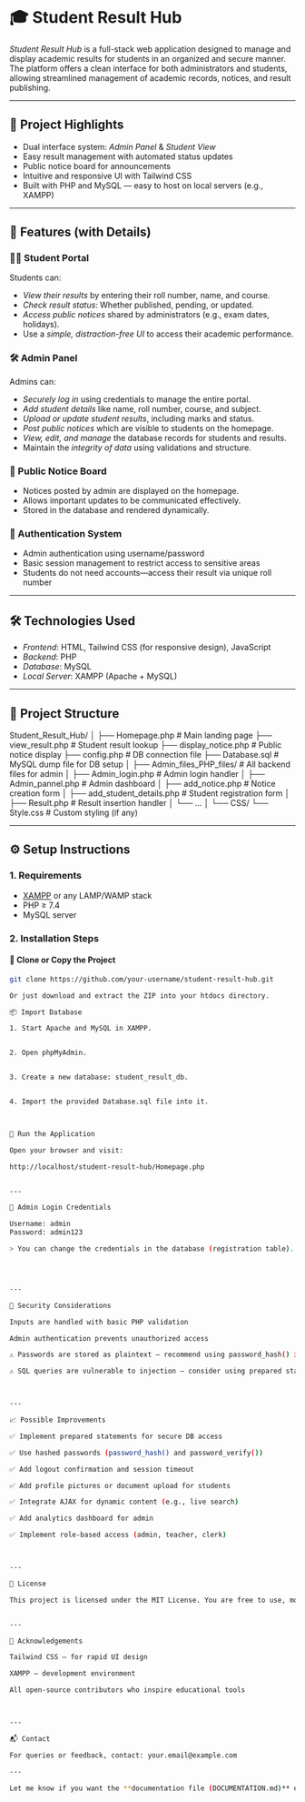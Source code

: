 # 🎓 Student Result Hub

*Student Result Hub* is a full-stack web application designed to manage and display academic results for students in an organized and secure manner. The platform offers a clean interface for both administrators and students, allowing streamlined management of academic records, notices, and result publishing.

---

## 🌟 Project Highlights

- Dual interface system: *Admin Panel* & *Student View*
- Easy result management with automated status updates
- Public notice board for announcements
- Intuitive and responsive UI with Tailwind CSS
- Built with PHP and MySQL — easy to host on local servers (e.g., XAMPP)

---

## 🚀 Features (with Details)

### 🧑‍🎓 Student Portal

Students can:
- *View their results* by entering their roll number, name, and course.
- *Check result status*: Whether published, pending, or updated.
- *Access public notices* shared by administrators (e.g., exam dates, holidays).
- Use a *simple, distraction-free UI* to access their academic performance.

### 🛠 Admin Panel

Admins can:
- *Securely log in* using credentials to manage the entire portal.
- *Add student details* like name, roll number, course, and subject.
- *Upload or update student results*, including marks and status.
- *Post public notices* which are visible to students on the homepage.
- *View, edit, and manage* the database records for students and results.
- Maintain the *integrity of data* using validations and structure.

### 📢 Public Notice Board

- Notices posted by admin are displayed on the homepage.
- Allows important updates to be communicated effectively.
- Stored in the database and rendered dynamically.

### 🔐 Authentication System

- Admin authentication using username/password
- Basic session management to restrict access to sensitive areas
- Students do not need accounts—access their result via unique roll number

---

## 🛠 Technologies Used

- *Frontend*: HTML, Tailwind CSS (for responsive design), JavaScript
- *Backend*: PHP
- *Database*: MySQL
- *Local Server*: XAMPP (Apache + MySQL)

---

## 📂 Project Structure

Student_Result_Hub/ │ ├── Homepage.php                  # Main landing page ├── view_result.php              # Student result lookup ├── display_notice.php           # Public notice display ├── config.php                   # DB connection file ├── Database.sql                 # MySQL dump file for DB setup │ ├── Admin_files_PHP_files/       # All backend files for admin │   ├── Admin_login.php          # Admin login handler │   ├── Admin_pannel.php         # Admin dashboard │   ├── add_notice.php           # Notice creation form │   ├── add_student_details.php  # Student registration form │   ├── Result.php               # Result insertion handler │   └── ... │ └── CSS/ └── Style.css                # Custom styling (if any)

---

## ⚙ Setup Instructions

### 1. Requirements
- [XAMPP](https://www.apachefriends.org/) or any LAMP/WAMP stack
- PHP ≥ 7.4
- MySQL server

### 2. Installation Steps

#### 🔁 Clone or Copy the Project

```bash
git clone https://github.com/your-username/student-result-hub.git

Or just download and extract the ZIP into your htdocs directory.

📦 Import Database

1. Start Apache and MySQL in XAMPP.


2. Open phpMyAdmin.


3. Create a new database: student_result_db.


4. Import the provided Database.sql file into it.



🚀 Run the Application

Open your browser and visit:

http://localhost/student-result-hub/Homepage.php


---

🧪 Admin Login Credentials

Username: admin
Password: admin123

> You can change the credentials in the database (registration table).




---

🔐 Security Considerations

Inputs are handled with basic PHP validation

Admin authentication prevents unauthorized access

⚠ Passwords are stored as plaintext – recommend using password_hash() in production

⚠ SQL queries are vulnerable to injection – consider using prepared statements (PDO or MySQLi)



---

📈 Possible Improvements

✅ Implement prepared statements for secure DB access

✅ Use hashed passwords (password_hash() and password_verify())

✅ Add logout confirmation and session timeout

✅ Add profile pictures or document upload for students

✅ Integrate AJAX for dynamic content (e.g., live search)

✅ Add analytics dashboard for admin

✅ Implement role-based access (admin, teacher, clerk)



---

📃 License

This project is licensed under the MIT License. You are free to use, modify, and distribute it with proper attribution.


---

🙌 Acknowledgements

Tailwind CSS – for rapid UI design

XAMPP – development environment

All open-source contributors who inspire educational tools



---

📬 Contact

For queries or feedback, contact: your.email@example.com

---

Let me know if you want the **documentation file (DOCUMENTATION.md)** expanded in a similar way or if you’d like a *PDF version* of this README.